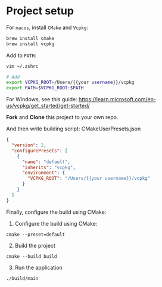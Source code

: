 # Project setup
For `macos`, install `CMake` and `Vcpkg`:
```bash
brew install cmake
brew install vcpkg
```
Add to `PATH`:
```bash
vim ~/.zshrc

# Add
export VCPKG_ROOT=/Users/{{your username}}/vcpkg
export PATH=$VCPKG_ROOT:$PATH
```

For Windows, see this guide: https://learn.microsoft.com/en-us/vcpkg/get_started/get-started/

**Fork** and **Clone** this project to your own repo.

And then write building script:
CMakeUserPresets.json
```json
{
  "version": 2,
  "configurePresets": [
    {
      "name": "default",
      "inherits": "vcpkg",
      "environment": {
        "VCPKG_ROOT": "/Users/{{your username}}/vcpkg"
      }
    }
  ]
}
```

Finally, configure the build using CMake:
1.  Configure the build using CMake:
```
cmake --preset=default
```
2. Build the project
```
cmake --build build
```
3. Run the application
```
./build/main
```